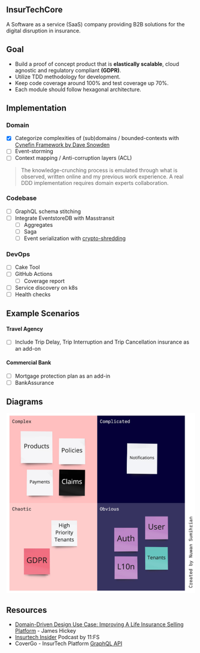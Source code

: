 ## InsurTechCore

A Software as a service (SaaS) company providing B2B solutions for the digital disruption in insurance.

## Goal

- Build a proof of concept product that is **elastically scalable**, cloud agnostic and regulatory compliant **(GDPR)**.
- Utilize TDD methodology for development.
- Keep code coverage around 100% and test coverage up 70%.
- Each module should follow hexagonal architecture.

## Implementation

### Domain

- [X] Categorize complexities of (sub)domains / bounded-contexts with [Cynefin Framework by Dave Snowden](https://hbr.org/2007/11/a-leaders-framework-for-decision-making)
- [ ] Event-storming
- [ ] Context mapping / Anti-corruption layers (ACL)

> The knowledge-crunching process is emulated through what is observed, written online and my previous work experience. A real DDD implementation requires domain experts collaboration.

### Codebase

- [ ] GraphQL schema stitching
- [ ] Integrate EventstoreDB with Masstransit
  - [ ] Aggregates
  - [ ] Saga
  - [ ] Event serialization with [crypto-shredding](https://www.seald.io/blog/data-destruction-using-crypto-shredding)

### DevOps

- [ ] Cake Tool
- [ ] GitHub Actions
  - [ ] Coverage report
- [ ] Service discovery on k8s
- [ ] Health checks

## Example Scenarios

#### Travel Agency
- [ ] Include Trip Delay, Trip Interruption and Trip Cancellation insurance as an add-on

#### Commercial Bank
- [ ] Mortgage protection plan as an add-in
- [ ] BankAssurance

## Diagrams

![InsurTech - Cynefin domains](./assets/cynefin.jpg)

## Resources

- [Domain-Driven Design Use Case: Improving A Life Insurance Selling Platform](https://www.blog.jamesmichaelhickey.com/DDD-Use-Case-Life-Insurance-Platform/) - James Hickey
- [Insurtech Insider](https://podcasts.apple.com/no/podcast/insurtech-insider-podcast-by-11-fs/id1330999202?l=nb) Podcast by 11:FS
- CoverGo - InsurTech Platform [GraphQL API](https://api.covergo.com/playground)